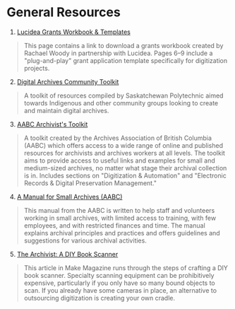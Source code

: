 # General Resources
1. [Lucidea Grants Workbook & Templates](https://lucidea.com/grants-directory/grants-workbook-and-templates/)
> This page contains a link to download a grants workbook created by Rachael Woody in partnership with Lucidea. Pages 6–9 include a "plug-and-play" grant application template specifically for digitization projects.

2. [Digital Archives Community Toolkit](https://saskpolytech.libguides.com/c.php?g=725561)
> A toolkit of resources compiled by Saskatchewan Polytechnic aimed towards Indigenous and other community groups looking to create and maintain digital archives.

3. [AABC Archivist's Toolkit](https://aabc.ca/Archivist-Toolkit)
> A toolkit created by the Archives Association of British Columbia (AABC) which offers access to a wide range of online and published resources for archivists and archives workers at all levels. The toolkit aims to provide access to useful links and examples for small and medium-sized archives, no matter what stage their archival collection is in. Includes sections on "Digitization & Automation" and "Electronic Records & Digital Preservation Management."

4. [A Manual for Small Archives (AABC)](https://aabc.ca/resources/Documents/6.Documents_Reference/Manual%20for%20Small%20Archives_Sept%202021.pdf)
> This manual from the AABC is written to help staff and volunteers working in small archives, with limited access to training, with few employees, and with restricted finances and time. The manual explains archival principles and practices and offers guidelines and suggestions for various archival activities.

5. [The Archivist: A DIY Book Scanner](https://makezine.com/projects/diy-book-scanner/)
> This article in Make Magazine runs through the steps of crafting a DIY book scanner. Specialty scanning equipment can be prohibitively expensive, particularly if you only have so many bound objects to scan. If you already have some cameras in place, an alternative to outsourcing digitization is creating your own cradle.
